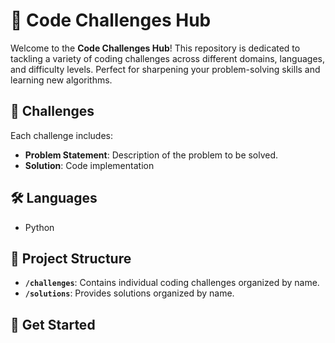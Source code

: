 # 🚀 Code Challenges Hub

Welcome to the **Code Challenges Hub**! This repository is dedicated to tackling a variety of coding challenges across different domains, languages, and difficulty levels. Perfect for sharpening your problem-solving skills and learning new algorithms.

## 🧩 Challenges

Each challenge includes:
- **Problem Statement**: Description of the problem to be solved.
- **Solution**: Code implementation

## 🛠 Languages

- Python

## 📁 Project Structure

- **`/challenges`**: Contains individual coding challenges organized by name.
- **`/solutions`**: Provides solutions organized by name.

## 🌱 Get Started